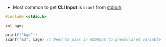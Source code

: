 - Most common to get **CLI Input** is `scanf` from [stdio.h](computer-science/docs/c/libraries.md):
```c
#include <stdio.h>

int age;

printf("Age");
scanf("&d", &age) // Need to pass in ADDRESS to predeclared variable
```


